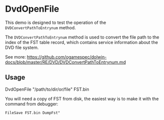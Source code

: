 # DvdOpenFile

This demo is designed to test the operation of the `DVDConvertPathToEntrynum` method.

The `DVDConvertPathToEntrynum` method is used to convert the file path to the index of the FST table record, which contains service information about the DVD file system.

See more: https://github.com/ogamespec/dolwin-docs/blob/master/RE/DVD/DVDConvertPathToEntrynum.md

## Usage

DvdOpenFile "/path/to/dir/or/file" FST.bin

You will need a copy of FST from disk, the easiest way is to make it with the command from debugger:

```
FileSave FST.bin DumpFst"
```

